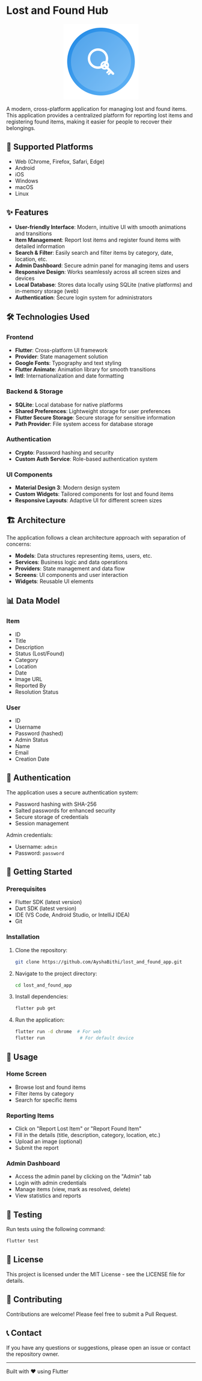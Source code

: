 # Lost and Found Hub

<p align="center">
  <img src="assets/logo.svg" alt="Lost and Found Hub Logo" width="200"/>
</p>

A modern, cross-platform application for managing lost and found items. This application provides a centralized platform for reporting lost items and registering found items, making it easier for people to recover their belongings.

## 📱 Supported Platforms

- Web (Chrome, Firefox, Safari, Edge)
- Android
- iOS
- Windows
- macOS
- Linux

## ✨ Features

- **User-friendly Interface**: Modern, intuitive UI with smooth animations and transitions
- **Item Management**: Report lost items and register found items with detailed information
- **Search & Filter**: Easily search and filter items by category, date, location, etc.
- **Admin Dashboard**: Secure admin panel for managing items and users
- **Responsive Design**: Works seamlessly across all screen sizes and devices
- **Local Database**: Stores data locally using SQLite (native platforms) and in-memory storage (web)
- **Authentication**: Secure login system for administrators

## 🛠️ Technologies Used

### Frontend
- **Flutter**: Cross-platform UI framework
- **Provider**: State management solution
- **Google Fonts**: Typography and text styling
- **Flutter Animate**: Animation library for smooth transitions
- **Intl**: Internationalization and date formatting

### Backend & Storage
- **SQLite**: Local database for native platforms
- **Shared Preferences**: Lightweight storage for user preferences
- **Flutter Secure Storage**: Secure storage for sensitive information
- **Path Provider**: File system access for database storage

### Authentication
- **Crypto**: Password hashing and security
- **Custom Auth Service**: Role-based authentication system

### UI Components
- **Material Design 3**: Modern design system
- **Custom Widgets**: Tailored components for lost and found items
- **Responsive Layouts**: Adaptive UI for different screen sizes

## 🏗️ Architecture

The application follows a clean architecture approach with separation of concerns:

- **Models**: Data structures representing items, users, etc.
- **Services**: Business logic and data operations
- **Providers**: State management and data flow
- **Screens**: UI components and user interaction
- **Widgets**: Reusable UI elements

## 📊 Data Model

### Item
- ID
- Title
- Description
- Status (Lost/Found)
- Category
- Location
- Date
- Image URL
- Reported By
- Resolution Status

### User
- ID
- Username
- Password (hashed)
- Admin Status
- Name
- Email
- Creation Date

## 🔐 Authentication

The application uses a secure authentication system:

- Password hashing with SHA-256
- Salted passwords for enhanced security
- Secure storage of credentials
- Session management

Admin credentials:
- Username: `admin`
- Password: `password`

## 🚀 Getting Started

### Prerequisites

- Flutter SDK (latest version)
- Dart SDK (latest version)
- IDE (VS Code, Android Studio, or IntelliJ IDEA)
- Git

### Installation

1. Clone the repository:
   ```bash
   git clone https://github.com/AyshaBithi/lost_and_found_app.git
   ```

2. Navigate to the project directory:
   ```bash
   cd lost_and_found_app
   ```

3. Install dependencies:
   ```bash
   flutter pub get
   ```

4. Run the application:
   ```bash
   flutter run -d chrome  # For web
   flutter run             # For default device
   ```

## 📱 Usage

### Home Screen
- Browse lost and found items
- Filter items by category
- Search for specific items

### Reporting Items
- Click on "Report Lost Item" or "Report Found Item"
- Fill in the details (title, description, category, location, etc.)
- Upload an image (optional)
- Submit the report

### Admin Dashboard
- Access the admin panel by clicking on the "Admin" tab
- Login with admin credentials
- Manage items (view, mark as resolved, delete)
- View statistics and reports

## 🧪 Testing

Run tests using the following command:

```bash
flutter test
```

## 📝 License

This project is licensed under the MIT License - see the LICENSE file for details.

## 🤝 Contributing

Contributions are welcome! Please feel free to submit a Pull Request.

## 📞 Contact

If you have any questions or suggestions, please open an issue or contact the repository owner.

---

Built with ❤️ using Flutter
